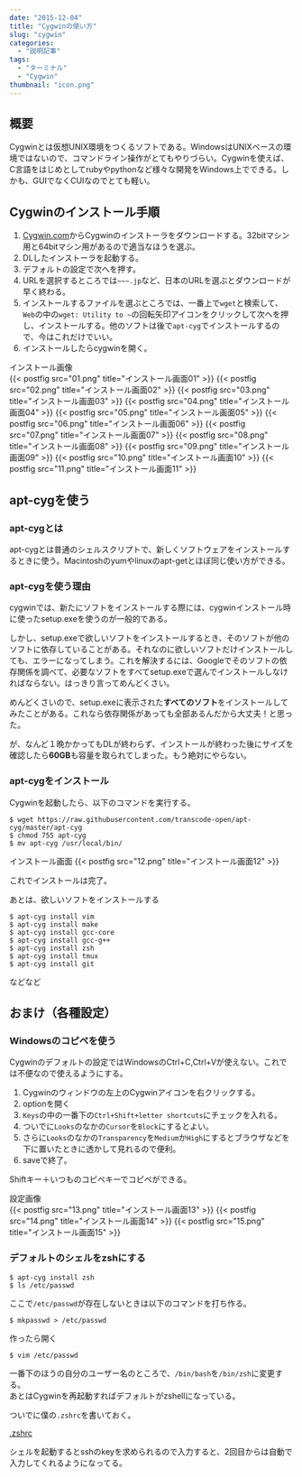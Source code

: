 ```yaml
---
date: "2015-12-04"
title: "Cygwinの使い方"
slug: "cygwin"
categories:
  - "説明記事"
tags:
  - "ターミナル"
  - "Cygwin"
thumbnail: "icon.png"
---
```

## 概要

Cygwinとは仮想UNIX環境をつくるソフトである。WindowsはUNIXベースの環境ではないので、コマンドライン操作がとてもやりづらい。Cygwinを使えば、C言語をはじめとしてrubyやpythonなど様々な開発をWindows上でできる。しかも、GUIでなくCUIなのでとても軽い。

<!--more-->

## Cygwinのインストール手順  

  1. [Cygwin.com](https://www.cygwin.com/)からCygwinのインストーラをダウンロードする。32bitマシン用と64bitマシン用があるので適当なほうを選ぶ。
  1. DLしたインストーラを起動する。
  1. デフォルトの設定で次へを押す。
  1. URLを選択するところでは`~~~.jp`など、日本のURLを選ぶとダウンロードが早く終わる。
  1. インストールするファイルを選ぶところでは、一番上で`wget`と検索して、`Web`の中の`wget: Utility to ~`の回転矢印アイコンをクリックして次へを押し、インストールする。他のソフトは後で`apt-cyg`でインストールするので、今はこれだけでいい。
  1. インストールしたらcygwinを開く。

インストール画像  
{{< postfig src="01.png" title="インストール画面01" >}} 
{{< postfig src="02.png" title="インストール画面02" >}} 
{{< postfig src="03.png" title="インストール画面03" >}} 
{{< postfig src="04.png" title="インストール画面04" >}} 
{{< postfig src="05.png" title="インストール画面05" >}} 
{{< postfig src="06.png" title="インストール画面06" >}} 
{{< postfig src="07.png" title="インストール画面07" >}} 
{{< postfig src="08.png" title="インストール画面08" >}} 
{{< postfig src="09.png" title="インストール画面09" >}} 
{{< postfig src="10.png" title="インストール画面10" >}} 
{{< postfig src="11.png" title="インストール画面11" >}} 

## apt-cygを使う  

### apt-cygとは

apt-cygとは普通のシェルスクリプトで、新しくソフトウェアをインストールするときに使う。Macintoshのyumやlinuxのapt-getとほぼ同じ使い方ができる。

### apt-cygを使う理由

cygwinでは、新たにソフトをインストールする際には、cygwinインストール時に使ったsetup.exeを使うのが一般的である。

しかし、setup.exeで欲しいソフトをインストールするとき、そのソフトが他のソフトに依存していることがある。それなのに欲しいソフトだけインストールしても、エラーになってしまう。これを解決するには、Googleでそのソフトの依存関係を調べて、必要なソフトをすべてsetup.exeで選んでインストールしなければならない。はっきり言ってめんどくさい。

めんどくさいので、setup.exeに表示された**すべてのソフト**をインストールしてみたことがある。これなら依存関係があっても全部あるんだから大丈夫！と思った。

が、なんど１晩かかってもDLが終わらず、インストールが終わった後にサイズを確認したら**60GB**も容量を取られてしまった。もう絶対にやらない。

### apt-cygをインストール

Cygwinを起動したら、以下のコマンドを実行する。

	$ wget https://raw.githubusercontent.com/transcode-open/apt-cyg/master/apt-cyg
	$ chmod 755 apt-cyg
	$ mv apt-cyg /usr/local/bin/

インストール画面
{{< postfig src="12.png" title="インストール画面12" >}} 

これでインストールは完了。  

あとは、欲しいソフトをインストールする

	$ apt-cyg install vim
	$ apt-cyg install make
	$ apt-cyg install gcc-core
	$ apt-cyg install gcc-g++
	$ apt-cyg install zsh
	$ apt-cyg install tmux
	$ apt-cyg install git

などなど

## おまけ（各種設定）

### Windowsのコピペを使う  

Cygwinのデフォルトの設定ではWindowsのCtrl+C,Ctrl+Vが使えない。これでは不便なので使えるようにする。

  1. Cygwinのウィンドウの左上のCygwinアイコンを右クリックする。
  1. optionを開く
  1. `Keys`の中の一番下の`Ctrl+Shift+letter shortcuts`にチェックを入れる。
  1. ついでに`Looks`のなかの`Cursor`を`Block`にするとよい。
  1. さらに`Looks`のなかの`Transparency`を`Medium`か`High`にするとブラウザなどを下に置いたときに透かして見れるので便利。
  1. saveで終了。

Shiftキー＋いつものコピペキーでコピペができる。

設定画像  
{{< postfig src="13.png" title="インストール画面13" >}} 
{{< postfig src="14.png" title="インストール画面14" >}} 
{{< postfig src="15.png" title="インストール画面15" >}} 


### デフォルトのシェルをzshにする

	$ apt-cyg install zsh
	$ ls /etc/passwd

ここで`/etc/passwd`が存在しないときは以下のコマンドを打ち作る。

	$ mkpasswd > /etc/passwd

作ったら開く

	$ vim /etc/passwd

一番下のほうの自分のユーザー名のところで、`/bin/bash`を`/bin/zsh`に変更する。  
あとはCygwinを再起動すればデフォルトがzshellになっている。


ついでに僕の`.zshrc`を書いておく。  

[.zshrc](https://github.com/kerikun11/dotfiles/blob/master/.zshrc)  

シェルを起動するとsshのkeyを求められるので入力すると、2回目からは自動で入力してくれるようになってる。

